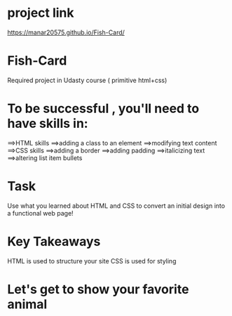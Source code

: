 # project link 
https://manar20575.github.io/Fish-Card/

# Fish-Card
Required project in Udasty course ( primitive html+css)
# To be successful , you'll need to have skills in:
==>HTML skills
==>adding a class to an element
==>modifying text content
==>CSS skills
==>adding a border
==>adding padding
==>italicizing text
==>altering list item bullets

# Task
Use what you learned about HTML and CSS to convert an initial design into a functional web page!

# Key Takeaways
HTML is used to structure your site
CSS is used for styling

# Let's get to show your favorite animal


